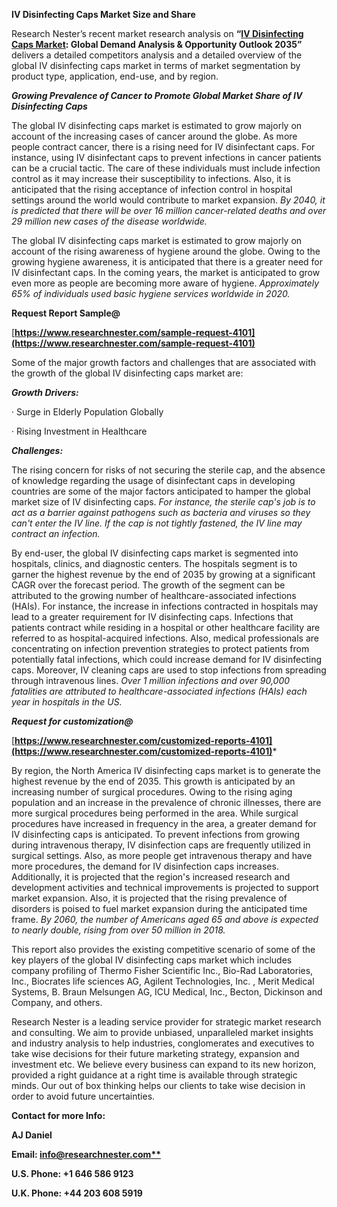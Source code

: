 ﻿**IV Disinfecting Caps Market Size and Share**

Research Nester’s recent market research analysis on **“[IV Disinfecting Caps Market](https://www.researchnester.com/reports/iv-disinfecting-caps-market/4101): Global Demand Analysis & Opportunity Outlook 2035”** delivers a detailed competitors analysis and a detailed overview of the global IV disinfecting caps market in terms of market segmentation by product type, application, end-use, and by region. 

***Growing Prevalence of Cancer to Promote Global Market Share of IV Disinfecting Caps***

The global IV disinfecting caps market is estimated to grow majorly on account of the increasing cases of cancer around the globe. As more people contract cancer, there is a rising need for IV disinfectant caps. For instance, using IV disinfectant caps to prevent infections in cancer patients can be a crucial tactic. The care of these individuals must include infection control as it may increase their susceptibility to infections. Also, it is anticipated that the rising acceptance of infection control in hospital settings around the world would contribute to market expansion. *By 2040, it is predicted that there will be over 16 million cancer-related deaths and over 29 million new cases of the disease worldwide.*

The global IV disinfecting caps market is estimated to grow majorly on account of the rising awareness of hygiene around the globe. Owing to the growing hygiene awareness, it is anticipated that there is a greater need for IV disinfectant caps. In the coming years, the market is anticipated to grow even more as people are becoming more aware of hygiene. *Approximately 65% of individuals used basic hygiene services worldwide in 2020.*

**Request Report Sample@**

[**https://www.researchnester.com/sample-request-4101](https://www.researchnester.com/sample-request-4101)** 

Some of the major growth factors and challenges that are associated with the growth of the global IV disinfecting caps market are:

***Growth Drivers:***

· Surge in Elderly Population Globally

· Rising Investment in Healthcare

***Challenges:***

The rising concern for risks of not securing the sterile cap, and the absence of knowledge regarding the usage of disinfectant caps in developing countries are some of the major factors anticipated to hamper the global market size of IV disinfecting caps. *For instance, the sterile cap's job is to act as a barrier against pathogens such as bacteria and viruses so they can't enter the IV line. If the cap is not tightly fastened, the IV line may contract an infection.*

By end-user, the global IV disinfecting caps market is segmented into hospitals, clinics, and diagnostic centers. The hospitals segment is to garner the highest revenue by the end of 2035 by growing at a significant CAGR over the forecast period. The growth of the segment can be attributed to the growing number of healthcare-associated infections (HAIs). For instance, the increase in infections contracted in hospitals may lead to a greater requirement for IV disinfecting caps. Infections that patients contract while residing in a hospital or other healthcare facility are referred to as hospital-acquired infections. Also, medical professionals are concentrating on infection prevention strategies to protect patients from potentially fatal infections, which could increase demand for IV disinfecting caps. Moreover, IV cleaning caps are used to stop infections from spreading through intravenous lines. *Over 1 million infections and over 90,000 fatalities are attributed to healthcare-associated infections (HAIs) each year in hospitals in the US.*

***Request for customization@***  

[**https://www.researchnester.com/customized-reports-4101](https://www.researchnester.com/customized-reports-4101)*** 

By region, the North America IV disinfecting caps market is to generate the highest revenue by the end of 2035. This growth is anticipated by an increasing number of surgical procedures. Owing to the rising aging population and an increase in the prevalence of chronic illnesses, there are more surgical procedures being performed in the area. While surgical procedures have increased in frequency in the area, a greater demand for IV disinfecting caps is anticipated. To prevent infections from growing during intravenous therapy, IV disinfection caps are frequently utilized in surgical settings. Also, as more people get intravenous therapy and have more procedures, the demand for IV disinfection caps increases. Additionally, it is projected that the region's increased research and development activities and technical improvements is projected to support market expansion. Also, it is projected that the rising prevalence of disorders is poised to fuel market expansion during the anticipated time frame. *By 2060, the number of Americans aged 65 and above is expected to nearly double, rising from over 50 million in 2018.*

This report also provides the existing competitive scenario of some of the key players of the global IV disinfecting caps market which includes company profiling of Thermo Fisher Scientific Inc., Bio-Rad Laboratories, Inc., Biocrates life sciences AG, Agilent Technologies, Inc.                        , Merit Medical Systems, B. Braun Melsungen AG, ICU Medical, Inc., Becton, Dickinson and Company, and others.      

Research Nester is a leading service provider for strategic market research and consulting. We aim to provide unbiased, unparalleled market insights and industry analysis to help industries, conglomerates and executives to take wise decisions for their future marketing strategy, expansion and investment etc. We believe every business can expand to its new horizon, provided a right guidance at a right time is available through strategic minds. Our out of box thinking helps our clients to take wise decision in order to avoid future uncertainties.

**Contact for more Info:**

**AJ Daniel**

**Email: [info@researchnester.com**](mailto:info@researchnester.com)**

**U.S. Phone: +1 646 586 9123** 

**U.K. Phone: +44 203 608 5919**

